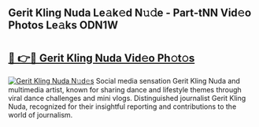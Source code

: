 ## Gerit Kling Nuda Le𝚊k𝚎d N𝚞𝚍e - Part-tNN Vid𝚎o Photos Le𝚊ks ODN1W

# <h2><a href="http://fbfcmzx.evod.top/?m=Gerit+Kling+Nuda">🔗 👉🔴 Gerit Kling Nuda Vid𝚎o Ph𝚘t𝚘s</a></h2>

[![Gerit Kling Nuda N𝚞d𝚎s](https://i.imgur.com/8V9OHl7.gif)](http://fbfcmzx.evod.top/?m=Gerit+Kling+Nuda)
Social media sensation Gerit Kling Nuda and multimedia artist, known for sharing dance and lifestyle themes through viral dance challenges and mini vlogs. Distinguished journalist Gerit Kling Nuda, recognized for their insightful reporting and contributions to the world of journalism. 
